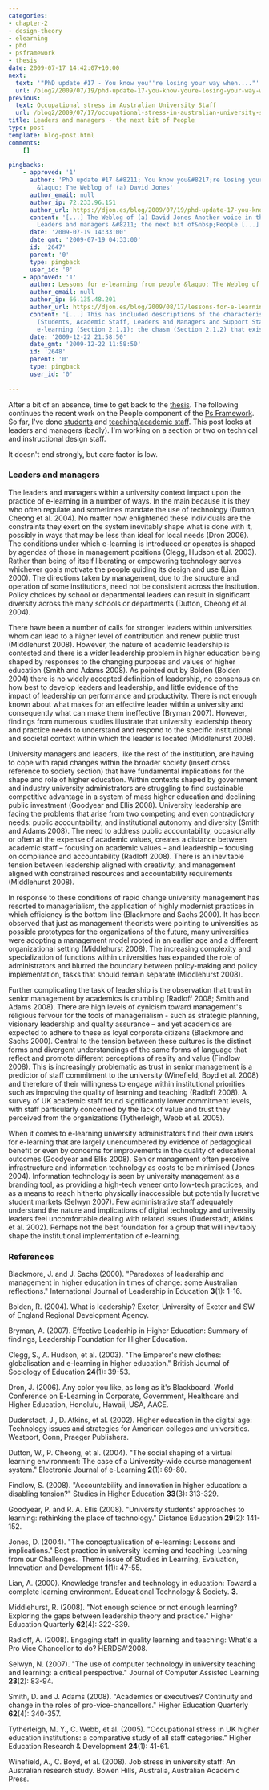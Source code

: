```yaml
---
categories:
- chapter-2
- design-theory
- elearning
- phd
- psframework
- thesis
date: 2009-07-17 14:42:07+10:00
next:
  text: '"PhD update #17 - You know you''re losing your way when...."'
  url: /blog2/2009/07/19/phd-update-17-you-know-youre-losing-your-way-when/
previous:
  text: Occupational stress in Australian University Staff
  url: /blog2/2009/07/17/occupational-stress-in-australian-university-staff/
title: Leaders and managers - the next bit of People
type: post
template: blog-post.html
comments:
    []
    
pingbacks:
    - approved: '1'
      author: 'PhD update #17 &#8211; You know you&#8217;re losing your way when&#8230;.
        &laquo; The Weblog of (a) David Jones'
      author_email: null
      author_ip: 72.233.96.151
      author_url: https://djon.es/blog/2009/07/19/phd-update-17-you-know-youre-losing-your-way-when/
      content: '[...] The Weblog of (a) David Jones Another voice in the blogosphere    &laquo;
        Leaders and managers &#8211; the next bit of&nbsp;People [...]'
      date: '2009-07-19 14:33:00'
      date_gmt: '2009-07-19 04:33:00'
      id: '2647'
      parent: '0'
      type: pingback
      user_id: '0'
    - approved: '1'
      author: Lessons for e-learning from people &laquo; The Weblog of (a) David Jones
      author_email: null
      author_ip: 66.135.48.201
      author_url: https://djon.es/blog/2009/08/17/lessons-for-e-learning-from-people/
      content: '[...] This has included descriptions of the characteristics of the people
        (Students, Academic Staff, Leaders and Managers and Support Staff) involved with
        e-learning (Section 2.1.1); the chasm (Section 2.1.2) that exists [...]'
      date: '2009-12-22 21:58:50'
      date_gmt: '2009-12-22 11:58:50'
      id: '2648'
      parent: '0'
      type: pingback
      user_id: '0'
    
---
```

After a bit of an absence, time to get back to the [thesis](/blog2/research/phd-thesis/). The following continues the recent work on the People component of the [Ps Framework](/blog2/2009/03/18/the-ps-framework/). So far, I've done [students](/blog2/2009/06/29/students-and-e-learning-a-start-to-the-people-section/) and [teaching/academic staff](/blog2/2009/07/07/academics-the-next-part-of-the-people-section/). This post looks at leaders and managers (badly). I'm working on a section or two on technical and instructional design staff.

It doesn't end strongly, but care factor is low.

### Leaders and managers

The leaders and managers within a university context impact upon the practice of e-learning in a number of ways. In the main because it is they who often regulate and sometimes mandate the use of technology (Dutton, Cheong et al. 2004). No matter how enlightened these individuals are the constraints they exert on the system inevitably shape what is done with it, possibly in ways that may be less than ideal for local needs (Dron 2006). The conditions under which e-learning is introduced or operates is shaped by agendas of those in management positions (Clegg, Hudson et al. 2003). Rather than being of itself liberating or empowering technology serves whichever goals motivate the people guiding its design and use (Lian 2000). The directions taken by management, due to the structure and operation of some institutions, need not be consistent across the institution. Policy choices by school or departmental leaders can result in significant diversity across the many schools or departments (Dutton, Cheong et al. 2004).

There have been a number of calls for stronger leaders within universities whom can lead to a higher level of contribution and renew public trust (Middlehurst 2008). However, the nature of academic leadership is contested and there is a wider leadership problem in higher education being shaped by responses to the changing purposes and values of higher education (Smith and Adams 2008). As pointed out by Bolden (Bolden 2004) there is no widely accepted definition of leadership, no consensus on how best to develop leaders and leadership, and little evidence of the impact of leadership on performance and productivity. There is not enough known about what makes for an effective leader within a university and consequently what can make them ineffective (Bryman 2007). However, findings from numerous studies illustrate that university leadership theory and practice needs to understand and respond to the specific institutional and societal context within which the leader is located (Middlehurst 2008).

University managers and leaders, like the rest of the institution, are having to cope with rapid changes within the broader society (insert cross reference to society section) that have fundamental implications for the shape and role of higher education. Within contexts shaped by government and industry university administrators are struggling to find sustainable competitive advantage in a system of mass higher education and declining public investment (Goodyear and Ellis 2008). University leadership are facing the problems that arise from two competing and even contradictory needs: public accountability, and institutional autonomy and diversity (Smith and Adams 2008). The need to address public accountability, occasionally or often at the expense of academic values, creates a distance between academic staff – focusing on academic values - and leadership – focusing on compliance and accountability (Radloff 2008). There is an inevitable tension between leadership aligned with creativity, and management aligned with constrained resources and accountability requirements (Middlehurst 2008).

In response to these conditions of rapid change university management has resorted to managerialism, the application of highly modernist practices in which efficiency is the bottom line (Blackmore and Sachs 2000). It has been observed that just as management theorists were pointing to universities as possible prototypes for the organizations of the future, many universities were adopting a management model rooted in an earlier age and a different organizational setting (Middlehurst 2008). The increasing complexity and specialization of functions within universities has expanded the role of administrators and blurred the boundary between policy-making and policy implementation, tasks that should remain separate (Middlehurst 2008).

Further complicating the task of leadership is the observation that trust in senior management by academics is crumbling (Radloff 2008; Smith and Adams 2008). There are high levels of cynicism toward management's religious fervour for the tools of managerialism - such as strategic planning, visionary leadership and quality assurance – and yet academics are expected to adhere to these as loyal corporate citizens (Blackmore and Sachs 2000). Central to the tension between these cultures is the distinct forms and divergent understandings of the same forms of language that reflect and promote different perceptions of reality and value (Findlow 2008). This is increasingly problematic as trust in senior management is a predictor of staff commitment to the university (Winefield, Boyd et al. 2008) and therefore of their willingness to engage within institutional priorities such as improving the quality of learning and teaching (Radloff 2008). A survey of UK academic staff found significantly lower commitment levels, with staff particularly concerned by the lack of value and trust they perceived from the organizations (Tytherleigh, Webb et al. 2005).

When it comes to e-learning university administrators find their own users for e-learning that are largely unencumbered by evidence of pedagogical benefit or even by concerns for improvements in the quality of educational outcomes (Goodyear and Ellis 2008). Senior management often perceive infrastructure and information technology as costs to be minimised (Jones 2004). Information technology is seen by university management as a branding tool, as providing a high-tech veneer onto low-tech practices, and as a means to reach hitherto physically inaccessible but potentially lucrative student markets (Selwyn 2007). Few administrative staff adequately understand the nature and implications of digital technology and university leaders feel uncomfortable dealing with related issues (Duderstadt, Atkins et al. 2002). Perhaps not the best foundation for a group that will inevitably shape the institutional implementation of e-learning.

### References

Blackmore, J. and J. Sachs (2000). "Paradoxes of leadership and management in higher education in times of change: some Australian reflections." International Journal of Leadership in Education **3**(1): 1-16.

Bolden, R. (2004). What is leadership? Exeter, University of Exeter and SW of England Regional Development Agency.

Bryman, A. (2007). Effective Leaderhip in Higher Education: Summary of findings, Leadership Foundation for HIgher Education.

Clegg, S., A. Hudson, et al. (2003). "The Emperor's new clothes: globalisation and e-learning in higher education." British Journal of Sociology of Education **24**(1): 39-53.

Dron, J. (2006). Any color you like, as long as it's Blackboard. World Conference on E-Learning in Corporate, Government, Healthcare and Higher Education, Honolulu, Hawaii, USA, AACE.

Duderstadt, J., D. Atkins, et al. (2002). Higher education in the digital age: Technology issues and strategies for American colleges and universities. Westport, Conn, Praeger Publishers.

Dutton, W., P. Cheong, et al. (2004). "The social shaping of a virtual learning environment: The case of a University-wide course management system." Electronic Journal of e-Learning **2**(1): 69-80.

Findlow, S. (2008). "Accountability and innovation in higher education: a disabling tension?" Studies in Higher Education **33**(3): 313-329.

Goodyear, P. and R. A. Ellis (2008). "University students' approaches to learning: rethinking the place of technology." Distance Education **29**(2): 141-152.

Jones, D. (2004). "The conceptualisation of e-learning: Lessons and implications." Best practice in university learning and teaching: Learning from our Challenges.  Theme issue of Studies in Learning, Evaluation, Innovation and Development **1**(1): 47-55.

Lian, A. (2000). Knowledge transfer and technology in education: Toward a complete learning environment. Educational Technology & Society. **3**.

Middlehurst, R. (2008). "Not enough science or not enough learning? Exploring the gaps between leadership theory and practice." Higher Education Quarterly **62**(4): 322-339.

Radloff, A. (2008). Engaging staff in quality learning and teaching: What's a Pro Vice Chancellor to do? HERDSA'2008.

Selwyn, N. (2007). "The use of computer technology in university teaching and learning: a critical perspective." Journal of Computer Assisted Learning **23**(2): 83-94.

Smith, D. and J. Adams (2008). "Academics or executives? Continuity and change in the roles of pro-vice-chancellors." Higher Education Quarterly **62**(4): 340-357.

Tytherleigh, M. Y., C. Webb, et al. (2005). "Occupational stress in UK higher education institutions: a comparative study of all staff categories." Higher Education Research & Development **24**(1): 41-61.

Winefield, A., C. Boyd, et al. (2008). Job stress in university staff: An Australian research study. Bowen Hills, Australia, Australian Academic Press.